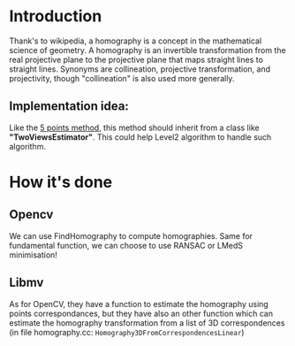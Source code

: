 # Introduction #

Thank's to wikipedia, a homography is a concept in the mathematical science of geometry. A homography is an invertible transformation from the real projective plane to the projective plane that maps straight lines to straight lines. Synonyms are collineation, projective transformation, and projectivity, though "collineation" is also used more generally.
## Implementation idea: ##
Like the [5 points method](5ptRelative.md), this method should inherit from a class like **"TwoViewsEstimator"**. This could help Level2 algorithm to handle such algorithm.
# How it's done #

## Opencv ##

We can use FindHomography to compute homographies. Same for fundamental function, we can choose to use RANSAC or LMedS minimisation!

## Libmv ##

As for OpenCV, they have a function to estimate the homography using points correspondances, but they have also an other function which can estimate the homography transformation from a list of 3D correspondences (in file homography.cc: `Homography3DFromCorrespondencesLinear`)